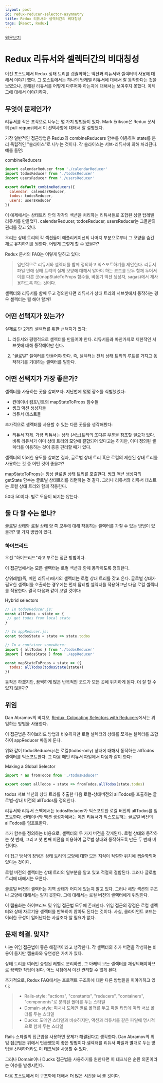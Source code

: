 ```yaml
---
layout: post
id: redux-reducer-selector-asymmetry
title: Redux 리듀서와 셀렉터간의 비대칭성
tags: [React, Redux]
---
```

[원문보기](http://randycoulman.com/blog/2016/09/20/redux-reducer-selector-asymmetry/)

# Redux 리듀서와 셀렉터간의 비대칭성

이전 포스트에서 Redux 상태 트리를 캡슐화하는 액션과 리듀서와 셀렉터의 사용에 대해서 이야기 했다. 그 포스트에서는 하나의 탑레벨 리듀서에 대해서 잘 동작한다는 것을 보였으나, 분해된 리듀서를 어떻게 다루어야 하는지에 대해서는 보여주지 못했다. 이제 그에 대해서 이야기하자.

## 무엇이 문제인가?

리듀서를 작은 조각으로 나누는 몇 가지 방법들이 있다. Mark Erikson은 Redux 문서의 pull request에서 이 선택사항에 대해서 잘 설명했다.

가장 일반적인 접근방법은 Redux의 combineReducers 함수를 이용하여 state를 분리 독립적인 "슬라이스"로 나누는 것이다. 각 슬라이스는 서브-리듀서에 의해 처리된다. 예를 들면:

combineReducers

```js
import calendarReducer from './calendarReducer'
import todosReducer from './todosReducer'
import usersReducer from './usersReducer'

export default combineReducers({
  calendar: calendarReducer,
  todos: todosReducer,
  users: usersReducer
})
```

이 예제에서는 상태트리 안의 각각의 섹션을 처리하는 리듀서들로 조합된 싱글 탑레벨 리듀서를 만들었다. calendarReducer, todosReducer, usersReducer는 그들만의 권리를 갖고 있다.

우리는 상태 트리의 각 섹션들이 애플리케이션의 나머지 부분으로부터 그 모양을 숨긴 채로 유지하기를 원한다. 어떻게 그렇게 할 수 있을까?

Redux 문서의 FAQ는 이렇게 말하고 있다:

> 일반적으로 리듀서와 셀렉터를 함께 정의하고 익스포트하기를 제안한다. 리듀서 파일 안애 상태 트리의 실제 모양에 대해서 알아야 하는 코드를 모두 함께 두어서 이를 다른 곳(mapStateToProps 함수들, 비동기 액션 생성자, sagas)에서 재사용하도록 하는 것이다.

셀렉터와 리듀서를 함께 두고 정의한다면 리듀서가 상태 트리의 서브셋에서 동작하는 경우 셀렉터는 뭘 해야 할까?

## 어떤 선택지가 있는가?

실제로 단 2개의 셀렉터를 위한 선택지가 있다:

1. 리듀서와 평행적으로 셀렉터를 만들어야 한다. 리듀서들과 마찬가지로 제한적인 서브셋에 대해 동작해야만 한다.

2. "글로벌" 셀렉터를 만들어야 한다. 즉, 셀렉터는 전체 상태 트리의 루트를 가지고 동작하기를 기대하는 셀렉터를 말한다.

## 어떤 선택지가 가장 좋은가?

셀렉터를 사용하는 곳을 살펴보자. 지난번에 몇몇 장소를 식별했었다:

- 컨테이너 컴포넌트의 mapStateToProps 함수들
- 썽크 액션 생성자들
- 리듀서 테스트들

추가적으로 셀렉터를 사용할 수 있는 다른 곳들을 생각해봤다:

- 리듀서 자체. 가끔 리듀서는 상태 (서브)트리의 또다른 부분을 참조할 필요가 있다. 비록 리듀서가 이미 상태 트리의 모양에 결합되어 있다고는 하지만, 이미 정의된 셀렉터를 이용하는 것이 종종 편리할 때가 있다.

셀렉터의 이러한 용도를 살펴본 결과, 글로벌 상태 트리 혹은 로컬의 제한된 상태 트리를 사용하는 것 중 어떤 것이 좋을까?

mapStateToProps는 항상 글로벌 상태 트리를 호출한다. 썽크 액션 생성자의 getState 함수는 글로벌 상태트리를 리턴하는 것 같다. 그러나 리듀서와 리듀서 테스트는 로컬 상태 트리와 함께 작동한다.

50대 50이다. 별로 도움이 되지는 않는다.

## 둘 다 할 수는 없나?

글로벌 상태와 로컬 상태 양 쪽 모두에 대해 작동하는 셀렉터를 가질 수 있는 방법이 있을까?
몇 가지 방법이 있다.

### 하이브리드

우선 "하이브리드"라고 부르는 접근 방법이다.

이 접근법에서는 모든 셀렉터는 로컬 섹션과 함께 동작하도록 정의한다.

상위레벨(즉, 메인 리듀서)에서의 셀렉터는 로컬 상태 트리를 갖고 온다. 글로벌 상태가 필요한 셀렉터를 호출하는 경우에는 먼저 탑레벨 셀렉터를 적용하고난 다음 로컬 셀렉터를 적용한다. 결곡 다음과 같이 보일 것이다:

Hybrid selectors

```js
// In todosReducer.js:
const allTodos = state => {
 // get todos from local state
}

// In appReducer.js:
const todosState = state => state.todos

// In a container somewhere:
import { allTodos } from './todosReducer'
import { todosState } from './appReducer'

const mapStateToProps = state => ({
  todos: allTodos(todosState(state))
})
```

동작은 하겠지만, 끔찍하게 많은 반복적인 코드가 모든 곳에 위치하게 된다. 더 잘 할 수 있지 않을까?

## 위임

Dan Abramov의 비디오, [Redux: Colocating Selectors with Reducers](https://egghead.io/lessons/javascript-redux-colocating-selectors-with-reducers)에서는 위임하는 방법을 사용한다.

이 접근법은 하이브리드 방법과 비슷하지만 로컬 셀렉터와 상태를 쪼개는 셀렉터를 조합하여 appReducer 파일에 둔다.

위와 같이 todosReducer.js는 로컬(todos-only) 상태에 대해서 동작하는 allTodos 셀렉터를 익스포트한다. 그 다음 메인 리듀서 파일에서 다음과 같이 한다:

Making a Global Selector

```js
import * as fromTodos from './todosReducer'

export const allTodos = state => fromTodos.allTodos(state.todos)
```

todos 서브 섹션의 상태 트리를 추출한 다음 로컬-상태버전의 allTodos를 호출하는 글로벌-상태 버전의 allTodos를 정의한다.

리듀서와 리듀서 스펙에서는 todosReducer가 익스포트한 로컬 버전의 allTodos를 임포트한다. 컨테이너와 액션 생성자에서는 메인 리듀서가 익스포트하는 글로벌 버전의 allTodos를 임포트한다.

추가 함수를 정의하는 비용으로, 셀렉터의 두 가지 버전을 갖게된다. 로컬 상태와 동작하는 첫 번째, 그리고 첫 번째 버전을 이용하여 글로벌 상태와 동작하도록 만든 두 번째 버전이다.

이 접근 방식의 장범은 상태 트리의 모양에 대한 모든 지식이 적절한 위치에 캡슐화되어 있다는 것이다.

로컬 버전의 셀렉터는 상태 트리의 일부분을 알고 있고 적절히 결합된다. 그러나 글로벌 트리에 대해서는 모른다.

글로벌 버전의 셀렉터는 지역 상태가 어디에 있는지 알고 있다. 그러나 해당 섹션의 구조나 모양에 대해서는 알지 못한다. 그에 대해서는 로컬 버전의 셀렉터에게 위임한다.

이 캡슐화는 하이브리드 및 위임 접근법 모두에 존재한다. 위임 접근의 장점은 로컬 셀렉터와 상태 자르기용 셀렉터를 반복하지 않아도 된다는 것이다. 사실, 클라이언트 코드는 이러한 구성이 일어난다는 사실조차 알 필요가 없다.

## 문재 해결. 맞지?

나는 위임 접근법이 좋은 해결책이라고 생각한다. 각 셀렉터의 추가 버전을 작성하는 비용이 들지만 캡슐화와 유연성은 가치가 있다.

상태 트리를 여러번 중첩된 레벨로 분리하면, 그 아래의 모든 셀렉터를 재정의해야하므로 끔찍한 작업이 된다. 어느 시점에서 이건 관리할 수 없게 된다.

추가적으로, Redux FAQ에서는 프로젝트 구조화에 대한 다른 방법들을 이야기하고 있다:

> - Rails-style: "actions", "constants", "reducers", "containers", "components"로 분리된 폴더를 두는 스타일
> - Domain-style: 피처나 도메인 별로 폴더를 두고 파일 타입에 따라 서브 폴더를 두는 스타일
> - Ducks: 도메인 스타일과 비슷하지만, 액션과 리듀서를 같은 파일에 명시적으로 함께 두는 스타일

Rails 스타일의 접근법을 사용하면 문제가 해결된다고 생각한다. Dan Abramov의 위임 접근법은 위에서 언급했듯이 좋은 방법이다.셀렉터를 리듀서 파일과 별개로 두는 방법을 선택하더라도 이 테크닉을 사용할 수 있다.

그러나 Domain이나 Ducks 접근법을 사용하기를 원한다면 이 테크닉은 순환 의존이라는 이슈를 발생시킨다.

다음 포스트에서 이 구조화에 대해서 더 많은 시간을 써 볼 것이다.
